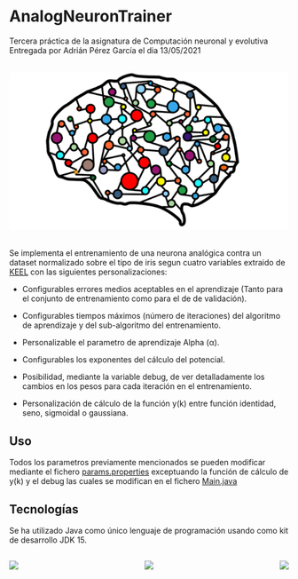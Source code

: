 # AnalogNeuronTrainer
Tercera práctica de la asignatura de Computación neuronal y evolutiva
Entregada por Adrián Pérez García el dia 13/05/2021<br><br>


<p align=center>
  <img src="resources/githubReadmeIcon.png"  alt="icon">
</p>


<br>Se implementa el entrenamiento de una neurona analógica contra un dataset normalizado sobre el tipo de iris segun cuatro variables extraido de <a href="https://sci2s.ugr.es/keel/category.php?cat=clas">KEEL</a> con las siguientes personalizaciones:

-   Configurables errores medios aceptables en el aprendizaje (Tanto para el conjunto de entrenamiento como para el de de validación).

-   Configurables tiempos máximos (número de iteraciones) del algoritmo de aprendizaje y del sub-algoritmo del entrenamiento.

-   Personalizable el parametro de aprendizaje Alpha (α).

-   Configurables los exponentes del cálculo del potencial.

-   Posibilidad, mediante la variable debug, de ver detalladamente los cambios en los pesos para cada iteración en el entrenamiento.

-   Personalización de cálculo de la función y(k) entre función identidad, seno, sigmoidal o gaussiana.

## Uso

Todos los parametros previamente mencionados se pueden modificar mediante el fichero <a href="params.properties">params.properties</a> exceptuando la función de cálculo de y(k) y el debug las cuales se modifican en el fichero <a href="src/com/apereg/cn/Main.java">Main.java</a>

## Tecnologías

Se ha utilizado Java como único lenguaje de programación usando como kit de desarrollo JDK 15.

##

<p align="center">
  <img align="left" src="https://forthebadge.com/images/badges/built-with-love.svg">
  <img src="https://forthebadge.com/images/badges/made-with-java.svg">
  <img align="right" src="https://forthebadge.com/images/badges/cc-nc-sa.svg">
</p>
